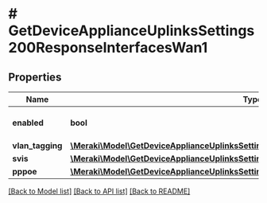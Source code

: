# # GetDeviceApplianceUplinksSettings200ResponseInterfacesWan1

## Properties

Name | Type | Description | Notes
------------ | ------------- | ------------- | -------------
**enabled** | **bool** | Enable or disable the interface. | [optional]
**vlan_tagging** | [**\Meraki\Model\GetDeviceApplianceUplinksSettings200ResponseInterfacesWan1VlanTagging**](GetDeviceApplianceUplinksSettings200ResponseInterfacesWan1VlanTagging.md) |  | [optional]
**svis** | [**\Meraki\Model\GetDeviceApplianceUplinksSettings200ResponseInterfacesWan1Svis**](GetDeviceApplianceUplinksSettings200ResponseInterfacesWan1Svis.md) |  | [optional]
**pppoe** | [**\Meraki\Model\GetDeviceApplianceUplinksSettings200ResponseInterfacesWan1Pppoe**](GetDeviceApplianceUplinksSettings200ResponseInterfacesWan1Pppoe.md) |  | [optional]

[[Back to Model list]](../../README.md#models) [[Back to API list]](../../README.md#endpoints) [[Back to README]](../../README.md)
